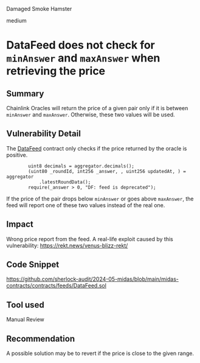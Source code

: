 Damaged Smoke Hamster

medium

# DataFeed does not check for `minAnswer` and `maxAnswer` when retrieving the price

## Summary
Chainlink Oracles will return the price of a given pair only if it is between `minAnswer` and `maxAnswer`. Otherwise, these two values will be used.
## Vulnerability Detail
The [DataFeed](https://github.com/sherlock-audit/2024-05-midas/blob/a4a3cc23bb891913ce44665a4cdea9f5c1190f6c/midas-contracts/contracts/feeds/DataFeed.sol#L72C1-L72C56) contract only checks if the price returned by the oracle is positive.

```solidity
        uint8 decimals = aggregator.decimals();
        (uint80 _roundId, int256 _answer, , uint256 updatedAt, ) = aggregator
            .latestRoundData();
        require(_answer > 0, "DF: feed is deprecated");
```
If the price of the pair drops below `minAnswer` or goes above `maxAnswer`, the feed will report one of these two values instead of the real one.

## Impact
Wrong price report from the feed. A real-life exploit caused by this vulnerability: https://rekt.news/venus-blizz-rekt/
## Code Snippet
https://github.com/sherlock-audit/2024-05-midas/blob/main/midas-contracts/contracts/feeds/DataFeed.sol
## Tool used

Manual Review

## Recommendation
A possible solution may be to revert if the price is close to the given range.